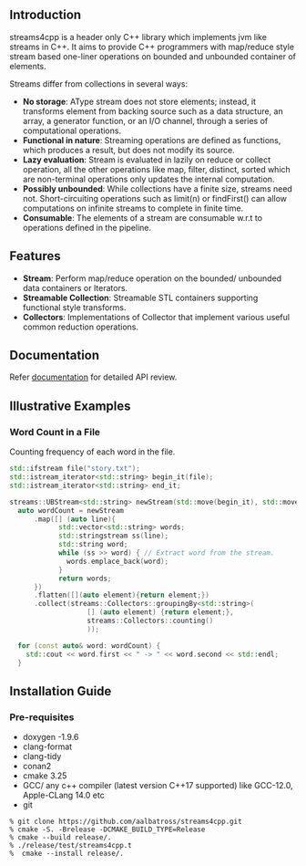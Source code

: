 ## Introduction

streams4cpp is a header only C++ library which implements jvm like streams in C++. It aims to provide C++ programmers
with map/reduce style stream based one-liner operations on bounded and unbounded container of elements.

Streams differ from collections in several ways:

- **No storage**:  AType stream does not store elements; instead, it transforms element from backing source such as a data structure, an array, a generator function, or an I/O channel, through a series of computational operations.
- **Functional in nature**: Streaming operations are defined as functions, which produces a result, but does not modify its source.
- **Lazy evaluation**: Stream is evaluated in lazily on reduce or collect operation, all the other operations like map, filter, distinct, sorted which are non-terminal operations only updates the internal computation. 
- **Possibly unbounded**: While collections have a finite size, streams need not. Short-circuiting operations such as limit(n) or findFirst() can allow computations on infinite streams to complete in finite time.
- **Consumable**: The elements of a stream are consumable w.r.t to operations defined in the pipeline.

## Features

- **Stream**: Perform map/reduce operation on the bounded/ unbounded data containers or Iterators.
- **Streamable Collection**: Streamable STL containers supporting functional style transforms.
- **Collectors**: Implementations of Collector that implement various useful common reduction operations.

## Documentation
Refer [documentation](https://aalbatross.github.io/streams4cpp/doc/html/index.html) for detailed API review.

## Illustrative Examples
### Word Count in a File
Counting frequency of each word in the file.
```c++
std::ifstream file("story.txt");
std::istream_iterator<std::string> begin_it(file);
std::istream_iterator<std::string> end_it;

streams::UBStream<std::string> newStream(std::move(begin_it), std::move(end_it));
  auto wordCount = newStream
      .map([] (auto line){
            std::vector<std::string> words;
            std::stringstream ss(line);
            std::string word;
            while (ss >> word) { // Extract word from the stream.
              words.emplace_back(word);
            }
            return words;
      })
      .flatten([](auto element){return element;})
      .collect(streams::Collectors::groupingBy<std::string>(
                   [] (auto element) {return element;},
                   streams::Collectors::counting()
                   ));

  for (const auto& word: wordCount) {
    std::cout << word.first << " -> " << word.second << std::endl;
  }
```

## Installation Guide
### Pre-requisites
- doxygen -1.9.6
- clang-format
- clang-tidy
- conan2
- cmake 3.25
- GCC/ any c++ compiler (latest version C++17 supported) like GCC-12.0, Apple-CLang 14.0 etc
- git

```commandline
% git clone https://github.com/aalbatross/streams4cpp.git
% cmake -S. -Brelease -DCMAKE_BUILD_TYPE=Release
% cmake --build release/.
% ./release/test/streams4cpp.t 
%  cmake --install release/.
```




